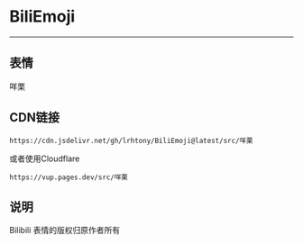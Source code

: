 # BiliEmoji
---
## 表情
咩栗
## CDN链接
```
https://cdn.jsdelivr.net/gh/lrhtony/BiliEmoji@latest/src/咩栗
```
或者使用Cloudflare
```
https://vup.pages.dev/src/咩栗
```
## 说明
Bilibili 表情的版权归原作者所有
